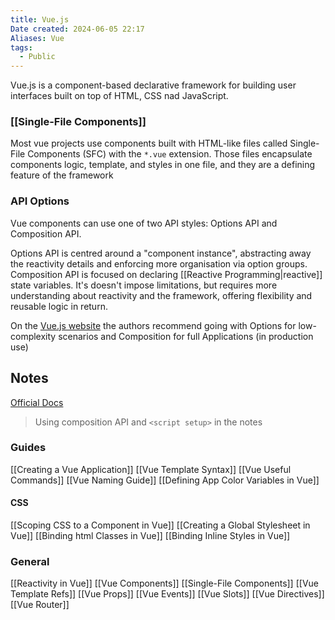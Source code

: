 ```yaml
---
title: Vue.js
Date created: 2024-06-05 22:17
Aliases: Vue
tags: 
  - Public
---
```


Vue.js is a component-based declarative framework for building user interfaces built on top of HTML, CSS nad JavaScript.

### [[Single-File Components]]
Most vue projects use components built with HTML-like files called Single-File Components (SFC) with the `*.vue` extension. Those files encapsulate components logic, template, and styles in one file, and they are a defining feature of the framework

### API Options
Vue components can use one of two API styles: Options API and Composition API. 

Options API is centred around a "component instance", abstracting away the reactivity details and enforcing more organisation via option groups. 
Composition API is focused on declaring [[Reactive Programming|reactive]] state variables. It's doesn't impose limitations, but requires more understanding about reactivity and the framework, offering flexibility and reusable logic in return.

On the [Vue.js website](https://vuejs.org/guide/) the authors recommend going with Options for low-complexity scenarios and Composition for full Applications (in production use)

## Notes
[Official Docs](https://vuejs.org/guide/)

>Using composition API and `<script setup>` in the notes
### Guides
[[Creating a Vue Application]]
[[Vue Template Syntax]]
[[Vue Useful Commands]]
[[Vue Naming Guide]]
[[Defining App Color Variables in Vue]]
#### CSS
[[Scoping CSS to a Component in Vue]]
[[Creating a Global Stylesheet in Vue]]
[[Binding html Classes in Vue]]
[[Binding Inline Styles in Vue]] 

### General
[[Reactivity in Vue]]
[[Vue Components]]
[[Single-File Components]]
[[Vue Template Refs]]
[[Vue Props]]
[[Vue Events]]
[[Vue Slots]]
[[Vue Directives]]
[[Vue Router]]